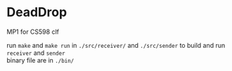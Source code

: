 # DeadDrop
MP1 for CS598 clf

run ```make``` and ```make run``` in `./src/receiver/` and `./src/sender` to build and run `receiver` and `sender`  <br/>
binary file are in `./bin/`

